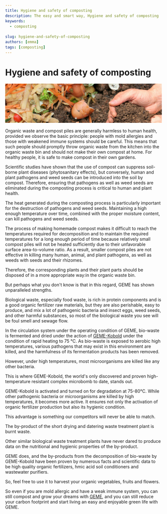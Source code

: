 ```yaml
---
title: Hygiene and safety of composting
description: The easy and smart way, Hygiene and safety of composting
keywords:
  - composting

slug: hygiene-and-safety-of-composting
authors: [emma]
tags: [composting]
---
```


# Hygiene and safety of composting

![Hygiene composting](./img/img.png)

Organic waste and compost piles are generally harmless to human health, provided we observe the basic principle: 
people with mold allergies and those with weakened immune systems should be careful. 
This means that such people should promptly throw organic waste from the kitchen into the organic waste bin and should 
not make their own compost at home. For healthy people, it is safe to make compost in their own gardens.

Scientific studies have shown that the use of compost can suppress soil-borne plant diseases (phytosanitary effects), 
but conversely, human and plant pathogens and weed seeds can be introduced into the soil by compost. 
Therefore, ensuring that pathogens as well as weed seeds are eliminated during the composting process is critical to human 
and plant health.

The heat generated during the composting process is particularly important for the destruction of pathogens and weed seeds.
Maintaining a high enough temperature over time, combined with the proper moisture content, can kill pathogens and weed seeds.

The process of making homemade compost makes it difficult to reach the temperatures required for decomposition and to 
maintain the required temperatures for a long enough period of time because relatively small compost piles will not be 
heated sufficiently due to their unfavorable surface area-to-volume ratio. 
As a result, smaller compost piles are not effective in killing many human, animal, and plant pathogens, as well as weeds 
with seeds and their rhizomes.

Therefore, the corresponding plants and their plant parts should be disposed of in a more appropriate way:in the organic waste bin.

But perhaps what you don't know is that in this regard, GEME has shown unparalleled strengths.

Biological waste, especially food waste, is rich in protein components and is a good organic fertilizer raw materials, 
but they are also perishable, easy to produce, and mix a lot of pathogenic bacteria and insect eggs, weed seeds, 
and other harmful substances, so most of the biological waste you see will be foul smell and sewage flow.

In the circulation system under the operating condition of GEME, bio-waste is fermented and dried under the action of 
[GEME-Kobold](/geme-kobold) under the condition of rapid heating to 75 ℃. As bio-waste is exposed to aerobic high temperatures, 
various pathogens that may exist in this environment are killed, and the harmfulness of its fermentation products has been removed.

However, under high temperatures, most microorganisms are killed like any other bacteria.

This is where GEME-Kobold, the world's only discovered and proven high-temperature resistant complex microbomb to date, stands out.

GEME-Kobold is activated and turned on for degradation at 75-80°C. While other pathogenic bacteria or microorganisms are 
killed by high temperatures, it becomes more active. It ensures not only the activation of organic fertilizer production 
but also its hygienic condition.

This advantage is something our competitors will never be able to match.

The by-product of the short drying and datering waste treatment plant is burnt waste.

Other similar biological waste treatment plants have never dared to produce data on the nutritional and hygienic 
properties of the by-product.

GEME does, and the by-products from the decomposition of bio-waste by GEME-Kobold have been proven by numerous facts and 
scientific data to be high quality organic fertilizers, hmic acid soil conditioners and wastewater purifiers.

So, feel free to use it to harvest your organic vegetables, fruits and flowers.

So even if you are mold allergic and have a weak immune system, you can still compost and grow your dreams with [GEME](/), 
and you can still reduce your carbon footprint and start living an easy and enjoyable green life with GEME.

